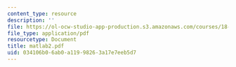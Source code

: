 ```yaml
---
content_type: resource
description: ''
file: https://ol-ocw-studio-app-production.s3.amazonaws.com/courses/18-034-honors-differential-equations-spring-2004/034106b06ab0a11998263a17e7eeb5d7_matlab2.pdf
file_type: application/pdf
resourcetype: Document
title: matlab2.pdf
uid: 034106b0-6ab0-a119-9826-3a17e7eeb5d7
---
```

